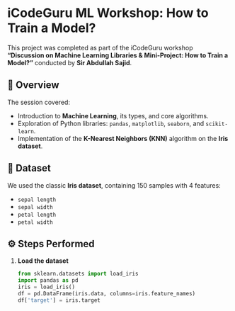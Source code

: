 # iCodeGuru ML Workshop: How to Train a Model?

This project was completed as part of the iCodeGuru workshop **“Discussion on Machine Learning Libraries & Mini-Project: How to Train a Model?”** conducted by **Sir Abdullah Sajid**.

## 📘 Overview
The session covered:
- Introduction to **Machine Learning**, its types, and core algorithms.
- Exploration of Python libraries: `pandas`, `matplotlib`, `seaborn`, and `scikit-learn`.
- Implementation of the **K-Nearest Neighbors (KNN)** algorithm on the **Iris dataset**.

## 🧠 Dataset
We used the classic **Iris dataset**, containing 150 samples with 4 features:
- `sepal length`
- `sepal width`
- `petal length`
- `petal width`

## ⚙️ Steps Performed
1. **Load the dataset**
   ```python
   from sklearn.datasets import load_iris
   import pandas as pd
   iris = load_iris()
   df = pd.DataFrame(iris.data, columns=iris.feature_names)
   df['target'] = iris.target



   

